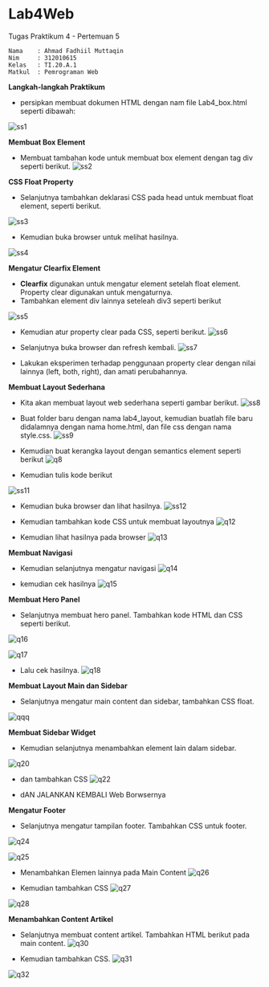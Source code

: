 # Lab4Web
Tugas Praktikum 4 - Pertemuan 5
```
Nama    : Ahmad Fadhiil Muttaqin
Nim     : 312010615
Kelas   : TI.20.A.1
Matkul  : Pemrograman Web
```

**Langkah-langkah Praktikum**
- persipkan membuat dokumen HTML dengan nam file Lab4_box.html seperti dibawah:

![ss1](https://user-images.githubusercontent.com/46867774/161603732-4c9330b2-e3d2-47d9-84a4-f0c8e948ea84.png)


**Membuat Box Element**
- Membuat tambahan kode untuk membuat box element dengan tag div seperti berikut.
![ss2](https://user-images.githubusercontent.com/46867774/161603781-19691161-3d89-4d11-85e8-6e5cec29e68d.png)


**CSS Float Property**
- Selanjutnya tambahkan deklarasi CSS pada head untuk membuat float element, seperti berikut.

![ss3](https://user-images.githubusercontent.com/46867774/161603801-88b5b38c-e859-4ea2-a175-4ade64ceee2b.png)


- Kemudian buka browser untuk melihat hasilnya.

![ss4](https://user-images.githubusercontent.com/46867774/161603824-cb5e8283-df56-43b9-bd76-c71ad313d1e3.png)


**Mengatur Clearfix Element**
- **Clearfix** digunakan untuk mengatur element setelah float element. Property clear digunakan untuk mengaturnya.
- Tambahkan element div lainnya seteleah div3 seperti berikut

![ss5](https://user-images.githubusercontent.com/46867774/161603870-225e579d-8fb0-4a02-b56a-8570e980d33a.png)


- Kemudian atur property clear pada CSS, seperti berikut.
![ss6](https://user-images.githubusercontent.com/46867774/161603893-91aeae10-d7cd-4492-8226-55a9fa8f0ad0.png)


- Selanjutnya buka browser dan refresh kembali.
![ss7](https://user-images.githubusercontent.com/46867774/161603937-4b12ec6e-098e-4632-89fc-d31ca3b86a80.png)


- Lakukan eksperimen terhadap penggunaan property clear dengan nilai lainnya (left, both, right), dan amati perubahannya.


**Membuat Layout Sederhana**
- Kita akan membuat layout web sederhana seperti gambar berikut.
![ss8](https://user-images.githubusercontent.com/46867774/161603965-44b0331c-7a81-4fb2-884c-ef1f79c57f86.png)


- Buat folder baru dengan nama lab4_layout, kemudian buatlah file baru didalamnya dengan nama home.html, dan file css dengan nama style.css.
![ss9](https://user-images.githubusercontent.com/46867774/161606252-73a0bb93-ef3f-4639-8e55-ebf80b981b83.png)


- Kemudian buat kerangka layout dengan semantics element seperti berikut
![q8](https://user-images.githubusercontent.com/81581236/115280972-b4682580-a172-11eb-97e5-a115b386e24b.PNG)

- Kemudian tulis kode berikut

![ss11](https://user-images.githubusercontent.com/46867774/161607911-42c0fa87-cacc-4606-baca-c37f17fb78d7.png)


- Kemudian buka browser dan lihat hasilnya.
![ss12](https://user-images.githubusercontent.com/46867774/161607938-3de14c80-5507-45b1-8120-4051a0320b3c.png)


- Kemudian tambahkan kode CSS untuk membuat layoutnya
![q12](https://user-images.githubusercontent.com/81581236/115281584-6142a280-a173-11eb-9931-00929605a5e0.PNG)

- Kemudian lihat hasilnya pada browser
![q13](https://user-images.githubusercontent.com/81581236/115281727-82a38e80-a173-11eb-9847-0efa6f89b128.PNG)



**Membuat Navigasi**
- Kemudian selanjutnya mengatur navigasi
![q14](https://user-images.githubusercontent.com/81581236/115281805-99e27c00-a173-11eb-9c99-3223e5e87ede.PNG)

- kemudian cek hasilnya
![q15](https://user-images.githubusercontent.com/81581236/115281883-b383c380-a173-11eb-9359-7d000564e735.PNG)

**Membuat Hero Panel**
- Selanjutnya membuat hero panel. Tambahkan kode HTML dan CSS seperti berikut.

![q16](https://user-images.githubusercontent.com/81581236/115281994-dc0bbd80-a173-11eb-9078-4cc0d3bd8a3a.PNG)

![q17](https://user-images.githubusercontent.com/81581236/115282048-eb8b0680-a173-11eb-96b6-e001503ba3db.PNG)

- Lalu cek hasilnya.
![q18](https://user-images.githubusercontent.com/81581236/115282135-06f61180-a174-11eb-9871-13ea8757b255.PNG)


**Membuat Layout Main dan Sidebar**
- Selanjutnya mengatur main content dan sidebar, tambahkan CSS float.

![qqq](https://user-images.githubusercontent.com/81581236/115282354-55a3ab80-a174-11eb-983e-0863c59e257d.PNG)

**Membuat Sidebar Widget**
- Kemudian selanjutnya menambahkan element lain dalam sidebar.

![q20](https://user-images.githubusercontent.com/81581236/115282477-75d36a80-a174-11eb-8703-90da6ce1b488.PNG)

- dan tambahkan CSS
![q22](https://user-images.githubusercontent.com/81581236/115282580-913e7580-a174-11eb-9787-497f104922b4.PNG)

- dAN JALANKAN KEMBALI Web Borwsernya


**Mengatur Footer**
- Selanjutnya mengatur tampilan footer. Tambahkan CSS untuk footer.


![q24](https://user-images.githubusercontent.com/81581236/115283010-0b6efa00-a175-11eb-8783-886ad5f56ccc.PNG)

![q25](https://user-images.githubusercontent.com/81581236/115283050-17f35280-a175-11eb-9095-0a14aabcecc7.PNG)

- Menambahkan Elemen lainnya pada Main Content
![q26](https://user-images.githubusercontent.com/81581236/115283156-35c0b780-a175-11eb-99c9-4524155f4cdb.PNG)

- Kemudian tambahkan CSS
![q27](https://user-images.githubusercontent.com/81581236/115283394-7f110700-a175-11eb-9bbc-d3842c8d813b.PNG)

![q28](https://user-images.githubusercontent.com/81581236/115283490-9e0f9900-a175-11eb-9ad1-0ab03aa2fbb1.PNG)


**Menambahkan Content Artikel**
- Selanjutnya membuat content artikel. Tambahkan HTML berikut pada main content.
![q30](https://user-images.githubusercontent.com/81581236/115283630-d44d1880-a175-11eb-8e07-73254a7fbb8e.PNG)

- Kemudian tambahkan CSS.
![q31](https://user-images.githubusercontent.com/81581236/115283765-ff376c80-a175-11eb-93bc-0db0e678f7e9.PNG)

![q32](https://user-images.githubusercontent.com/81581236/115283838-1bd3a480-a176-11eb-93e8-1c4026c83098.PNG)











